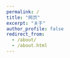 ```yaml
---
permalink: /
title: "网页"
excerpt: "关于"
author_profile: false
redirect_from: 
  - /about/
  - /about.html
---
```

<!DOCTYPE html>
<html lang="zh-CN">
<head>
    <meta charset="UTF-8">
    <meta name="viewport" content="width=device-width, initial-scale=1.0">
    <title>欢迎来到我的网站</title>
    <style>
        /* 水波纹容器样式 */
        #ripple-container {
            position: fixed;
            top: 0;
            left: 0;
            width: 100%;
            height: 100%;
            pointer-events: none;
            z-index: 9999;
        }

        /* 水波纹样式 */
        .ripple {
            position: absolute;
            border-radius: 50%;
            background-color: rgba(0, 0, 0, 0.1);
            width: 0;
            height: 0;
            transform: translate(-50%, -50%); /* 使水波纹中心位于点击位置 */
            animation: rippleEffect 1s ease-out;
        }

        /* 水波纹动画 */
        @keyframes rippleEffect {
            to {
                width: 200px; /* 最终扩散大小，可按需调整 */
                height: 200px;
                opacity: 0;
            }
        }
    </style>
</head>
<body>
    <div id="ripple-container"></div>

    # 欢迎来到我的网站

    <!-- Jekyll 默认会依据 _pages 目录里的 Markdown 文件生成对应的 HTML 文件，若 chat.md 在 _pages 目录下，通常生成的页面路径是 /chat.html -->

    点击下面的链接可以体验大模型对话功能。

    [大模型对话](/chat.html)

    ***

    点击下面的链接可以体验
    <!-- # 三维人脸风格化可控编辑 -->

    <!-- 这是一张金克斯的风格图像<br>
    ![00033](/img/00033.jpg){:height="100px" width="100px"}

    使用jojoGAN-2d生成许多张不同风格的图像<br>
    ![00034](/img/00034.jpg){:height="100px" width="100px"}
    ![00035](/img/00035.jpg){:height="100px" width="100px"}
    ![10001](/img/10001.jpg){:height="100px" width="100px"}
    ![10002](/img/10002.jpg){:height="100px" width="100px"}

    这是一张迪士尼公主的风格图像<br>
    ![01000](/img/01000.jpg){:height="100px" width="100px"}

    使用jojoGAN-2d生成许多张不同风格的图像<br>
    ![01001](/img/01001.jpg){:height="100px" width="100px"}
    ![01002](/img/01002.jpg){:height="100px" width="100px"}
    ![01003](/img/01003.jpg){:height="100px" width="100px"}
    ![01004](/img/01004.jpg){:height="100px" width="100px"} -->

    强调一下**几个单词**

    >引用内容

    分割线

    ***

    <script>
        const rippleContainer = document.getElementById('ripple-container');

        // 鼠标点击事件处理函数
        function createRipple(event) {
            const ripple = document.createElement('div');
            ripple.classList.add('ripple');

            // 设置水波纹位置
            const x = event.clientX;
            const y = event.clientY;
            ripple.style.left = `${x}px`;
            ripple.style.top = `${y}px`;

            // 添加水波纹元素到容器
            rippleContainer.appendChild(ripple);

            // 动画结束后移除水波纹元素
            ripple.addEventListener('animationend', () => {
                ripple.remove();
            });
        }

        // 监听鼠标点击事件
        document.addEventListener('click', createRipple);

        // 监听触摸屏点击事件
        document.addEventListener('touchstart', (event) => {
            const touch = event.touches[0];
            createRipple(touch);
        }, { passive: true });
    </script>
</body>
</html>

